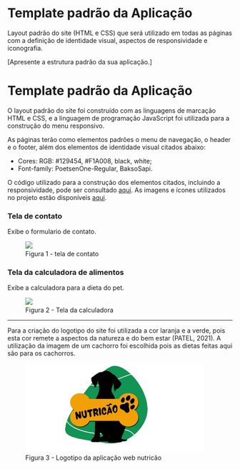 # Template padrão da Aplicação

Layout padrão do site (HTML e CSS) que será utilizado em todas as páginas com a definição de identidade visual, aspectos de responsividade e iconografia.

[Apresente a estrutura padrão da sua aplicação.]


# Template padrão da Aplicação

O layout padrão do site foi construído com as linguagens de marcação HTML e CSS, e a linguagem de programação JavaScript foi utilizada para a construção do menu responsivo.

As páginas terão como elementos padrões o menu de navegação, o header e o footer, além dos elementos de identidade visual citados abaixo:

<ul>
<li>Cores: RGB: #129454, #F1A008, black, white;</li>
<li>Font-family: PoetsenOne-Regular, BaksoSapi.</li>
</ul>
  
O código utilizado para a construção dos elementos citados, incluindo a responsividade, pode ser consultado <a href="https://github.com/ICEI-PUC-Minas-PMV-ADS/pmv-ads-2024-1-e1-proj-web-t11-pmv-ads-2024-1-e1-proj-nutricao/tree/main/codigo-fonte/src">aqui</a>. As imagens e ícones utilizados no projeto estão disponíveis <a href="https://github.com/ICEI-PUC-Minas-PMV-ADS/pmv-ads-2024-1-e1-proj-web-t11-pmv-ads-2024-1-e1-proj-nutricao/tree/main/codigo-fonte/src/imagens">aqui</a>.

<h3><b>Tela de contato </b></h3>
<p>Exibe o formulario de contato.</p>
<figure> 
  <img src="https://raw.githubusercontent.com/ICEI-PUC-Minas-PMV-ADS/pmv-ads-2024-1-e1-proj-web-t11-pmv-ads-2024-1-e1-proj-nutricao/main/documentos/img/Tela%20contato%20Nutricão.png">
  <figcaption> Figura 1 - tela de contato
</figure> 

<h3><b>Tela da calculadora de alimentos</b></h3>
<p>Exibe a calculadora para a dieta do pet.</p>
<figure> 
  <img src="https://raw.githubusercontent.com/ICEI-PUC-Minas-PMV-ADS/pmv-ads-2024-1-e1-proj-web-t11-pmv-ads-2024-1-e1-proj-nutricao/main/documentos/img/Tela%20calculadora%20de%20quantidades%20Nutricão.png">
  <figcaption>Figura 2 - Tela da calculadora      
</figure> 
<hr>
  
<p>Para a criação do logotipo do site foi utilizada a cor laranja e a verde, pois esta cor remete a aspectos da natureza e do bem estar (PATEL, 2021). A utilização da imagem de um cachorro foi escolhida pois as dietas feitas aqui são para os cachorros.</p>

<figure> 
  <img src="https://raw.githubusercontent.com/ICEI-PUC-Minas-PMV-ADS/pmv-ads-2024-1-e1-proj-web-t11-pmv-ads-2024-1-e1-proj-nutricao/main/codigo-fonte/src/imagens/logo.png" width="400" height="200">
    <figcaption>Figura 3 - Logotipo da aplicação web nutricão
</figure> 











